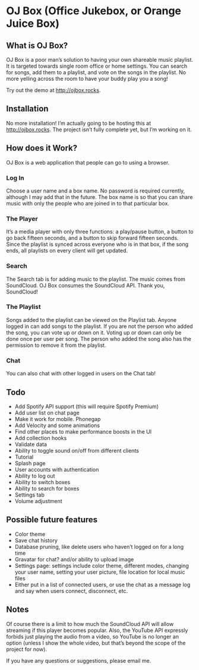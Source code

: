 # OJ Box (Office Jukebox, or Orange Juice Box)

## What is OJ Box?
OJ Box is a poor man’s solution to having your own shareable music playlist.
It is targeted towards single room office or home settings. You can search for
songs, add them to a playlist, and vote on the songs in the playlist. No more
yelling across the room to have your buddy play you a song!

Try out the demo at http://ojbox.rocks.

## Installation
No more installation! I’m actually going to be hosting this at http://ojbox.rocks.
The project isn’t fully complete yet, but I’m working on it.

## How does it Work?
OJ Box is a web application that people can go to using a browser.

### Log In
Choose a user name and a box name. No password is required currently, although
I may add that in the future. The box name is so that you can share music with
only the people who are joined in to that particular box.

### The Player
It’s a media player with only three functions: a play/pause button, a button to
go back fifteen seconds, and a button to skip forward fifteen seconds. Since the
playlist is synced across everyone who is in that box, if the song ends, all playlists
on every client will get updated.

### Search
The Search tab is for adding music to the playlist. The music comes from
SoundCloud. OJ Box consumes the SoundCloud API. Thank you, SoundCloud!

### The Playlist
Songs added to the playlist can be viewed on the Playlist tab. Anyone logged in
can add songs to the playlist. If you are not the person who added the song,
you can vote up or down on it. Voting up or down can only be done once per user
per song. The person who added the song also has the permission to remove it
from the playlist.

### Chat
You can also chat with other logged in users on the Chat tab!

## Todo
- Add Spotify API support (this will require Spotify Premium)
- Add user list on chat page
- Make it work for mobile. Phonegap
- Add Velocity and some animations
- Find other places to make performance boosts in the UI
- Add collection hooks
- Validate data
- Ability to toggle sound on/off from different clients
- Tutorial
- Splash page
- User accounts with authentication
- Ability to log out
- Ability to switch boxes
- Ability to search for boxes
- Settings tab
- Volume adjustment

## Possible future features
- Color theme
- Save chat history
- Database pruning, like delete users who haven’t logged on for a long time
- Gravatar for chat? and/or ability to upload image
- Settings page: settings include color theme, different modes, changing your
user name, setting your user picture, file location for local music files
- Either put in a list of connected users, or use the chat as a message log
and say when users connect, disconnect, etc.

## Notes
Of course there is a limit to how much the SoundCloud API will allow
streaming if this player becomes popular. Also, the YouTube API expressly
forbids just playing the audio from a video, so YouTube is no longer an
option (unless I show the whole video, but that’s beyond the scope of
the project for now).

If you have any questions or suggestions, please
email me.
